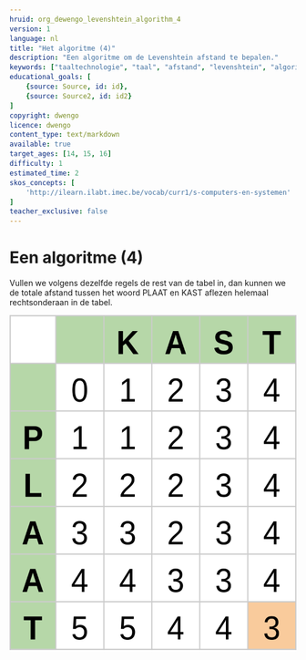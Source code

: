 ```yaml
---
hruid: org_dewengo_levenshtein_algorithm_4
version: 1
language: nl
title: "Het algoritme (4)"
description: "Een algoritme om de Levenshtein afstand te bepalen."
keywords: ["taaltechnologie", "taal", "afstand", "levenshtein", "algoritme"]
educational_goals: [
    {source: Source, id: id}, 
    {source: Source2, id: id2}
]
copyright: dwengo
licence: dwengo
content_type: text/markdown
available: true
target_ages: [14, 15, 16]
difficulty: 1
estimated_time: 2
skos_concepts: [
    'http://ilearn.ilabt.imec.be/vocab/curr1/s-computers-en-systemen'
]
teacher_exclusive: false
---
```


# Een algoritme (4)

Vullen we volgens dezelfde regels de rest van de tabel in, dan kunnen we de totale afstand tussen het woord PLAAT en KAST aflezen helemaal rechtsonderaan in de tabel.

<img src="img/levenshtein_example_step11.svg" alt="Tabel om afstand tussen woord voor te stellen" title="tabel om afstand tussen woord voor te stellen">



